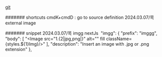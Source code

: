 [git](https://github.com/safak/next14-tutorial)

####### shortcuts
cmdK+cmdD : go to source definition
2024.03.07/목 external image

####### snippet
2024.03.07/목 imgg nextJs <Img src="" fill/>
"imgg": {
"prefix": "imggg",
"body": [
"<Image src=\"${1}.${2|jpg,png|}\" alt=\"\" fill className={styles.${1}Img}/>"
],
"description": "Insert an image with .jpg or .png extension"
},
